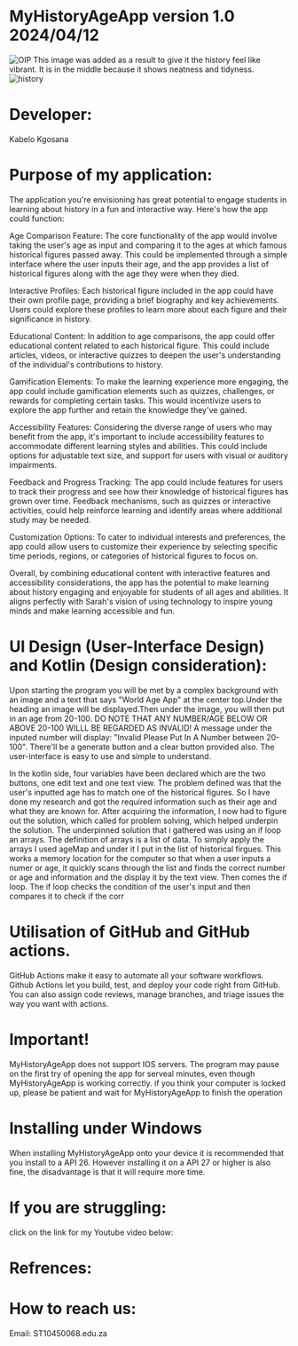# MyHistoryAgeApp version 1.0 2024/04/12
![OIP](https://github.com/ST10450068/MyHistoryAgApp/assets/165017388/ef2c21e2-6766-45b8-979c-b9dd400934bf)
This image was added as a result to give it the history feel like vibrant.
It is in the middle because it shows neatness and tidyness.
![history](https://github.com/ST10450068/MyHistoryAgApp/assets/165017388/82007892-7090-463f-8f85-3bcf7e96134f)


# Developer: 
Kabelo Kgosana
#
# Purpose of my application:
The application you're envisioning has great potential to engage students in learning about history in a fun and interactive way. Here's how the app could function:

Age Comparison Feature: The core functionality of the app would involve taking the user's age as input and comparing it to the ages at which famous historical figures passed away. This could be implemented through a simple interface where the user inputs their age, and the app provides a list of historical figures along with the age they were when they died.

Interactive Profiles: Each historical figure included in the app could have their own profile page, providing a brief biography and key achievements. Users could explore these profiles to learn more about each figure and their significance in history.

Educational Content: In addition to age comparisons, the app could offer educational content related to each historical figure. This could include articles, videos, or interactive quizzes to deepen the user's understanding of the individual's contributions to history.

Gamification Elements: To make the learning experience more engaging, the app could include gamification elements such as quizzes, challenges, or rewards for completing certain tasks. This would incentivize users to explore the app further and retain the knowledge they've gained.

Accessibility Features: Considering the diverse range of users who may benefit from the app, it's important to include accessibility features to accommodate different learning styles and abilities. This could include options for adjustable text size, and support for users with visual or auditory impairments.

Feedback and Progress Tracking: The app could include features for users to track their progress and see how their knowledge of historical figures has grown over time. Feedback mechanisms, such as quizzes or interactive activities, could help reinforce learning and identify areas where additional study may be needed.

Customization Options: To cater to individual interests and preferences, the app could allow users to customize their experience by selecting specific time periods, regions, or categories of historical figures to focus on.

Overall, by combining educational content with interactive features and accessibility considerations, the app has the potential to make learning about history engaging and enjoyable for students of all ages and abilities. It aligns perfectly with Sarah's vision of using technology to inspire young minds and make learning accessible and fun.


# UI Design (User-Interface Design) and Kotlin (Design consideration):
Upon starting the program you will be met by a complex background with an image and a text that says "World Age App" at the center top.Under the heading an image will be displayed.Then under the image, you will then put in an age from 20-100. DO NOTE THAT ANY NUMBER/AGE BELOW OR ABOVE 20-100 WILLL BE REGARDED AS INVALID! A message under the inputed number will display: "Invalid Please Put In A Number between 20-100". There'll be a generate button and a clear button provided also. The user-interface is easy to use and simple to understand.

In the kotlin side, four variables have been declared which are the two buttons, one edit text and one text view.
The problem defined was that the user's inputted age has to match one of the historical figures. So I have done my  research and got the required information such as their age and what they are known for. After acquiring the information, I now had to figure out the solution, which called for problem solving, which helped underpin the solution.
The underpinned solution that i gathered was using an if loop an arrays. The definition of arrays is a list of data. To simply apply the arrays I used ageMap and under it I put in the list of historical firgues. This works a memory location for the computer so that when a user inputs a numer or age, it quickly scans through the list and finds the correct number or age and information and the display it by the text view. Then comes the if loop. The if loop checks the condition of the user's input and then compares it to check if the corr

# Utilisation of GitHub and GitHub actions.
GitHub Actions make it easy to automate all your software workflows. Github Actions let you build, test, and deploy your code right from GitHub. You can also assign code reviews, manage branches, and triage issues the way you want with actions.

# Important!
MyHistoryAgeApp does not support IOS servers.
The program may pause on the first try of opening the app for serveal minutes, even though MyHistoryAgeApp is working correctly.
if you think your computer is locked up, please be patient and wait for MyHistoryAgeApp to finish the operation


# Installing under Windows
When installing MyHistoryAgeApp onto your device it is recommended that you install to a API 26.
However installing it on a API 27 or higher is also fine, the disadvantage is that it will require more time.


# If you are struggling:
click on the link for my Youtube video below:

# Refrences:

# How to reach us:
Email: ST10450068.edu.za
